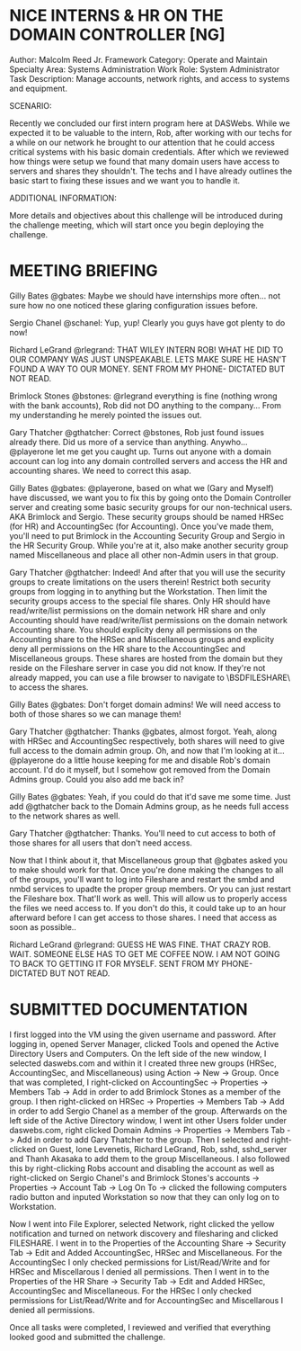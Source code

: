 # NICE INTERNS & HR ON THE DOMAIN CONTROLLER [NG]
Author: Malcolm Reed Jr.
Framework Category: Operate and Maintain
Specialty Area: Systems Administration
Work Role: System Administrator
Task Description: Manage accounts, network rights, and access to systems and equipment.

SCENARIO:

Recently we concluded our first intern program here at DASWebs. While we expected it to be valuable to the intern, Rob, after working with our techs for a while on our network he brought to our attention that he could access critical systems with his basic domain credentials. After which we reviewed how things were setup we found that many domain users have access to servers and shares they shouldn't. The techs and I have already outlines the basic start to fixing these issues and we want you to handle it.

ADDITIONAL INFORMATION:

More details and objectives about this challenge will be introduced during the challenge meeting, which will start once you begin deploying the challenge.

# MEETING BRIEFING
Gilly Bates @gbates: Maybe we should have internships more often... not sure how no one noticed these glaring configuration issues before.

Sergio Chanel @schanel: Yup, yup! Clearly you guys have got plenty to do now!

Richard LeGrand @rlegrand: THAT WILEY INTERN ROB! WHAT HE DID TO OUR COMPANY WAS JUST UNSPEAKABLE. LETS MAKE SURE HE HASN'T FOUND A WAY TO OUR MONEY. SENT FROM MY PHONE- DICTATED BUT NOT READ.

Brimlock Stones @bstones: @rlegrand everything is fine (nothing wrong with the bank accounts), Rob did not DO anything to the company... From my understanding he merely pointed the issues out.

Gary Thatcher @gthatcher: Correct @bstones, Rob just found issues already there. Did us more of a service than anything. Anywho... @playerone let me get you caught up. Turns out anyone with a domain account can log into any domain controlled servers and access the HR and accounting shares. We need to correct this asap.

Gilly Bates @gbates: @playerone, based on what we (Gary and Myself) have discussed, we want you to fix this by going onto the Domain Controller server and creating some basic security groups for our non-technical users. AKA Brimlock and Sergio. These security groups should be named HRSec (for HR) and AccountingSec (for Accounting). Once you've made them, you'll need to put Brimlock in the Accounting Security Group and Sergio in the HR Security Group. While you're at it, also make another security group named Miscellaneous and place all other non-Admin users in that group.

Gary Thatcher @gthatcher: Indeed! And after that you will use the security groups to create limitations on the users therein! Restrict both security groups from logging in to anything but the Workstation. Then limit the security groups access to the special file shares. Only HR should have read/write/list permissions on the domain network HR share and only Accounting should have read/write/list permissions on the domain network Accounting share. You should explicity deny all permissions on the Accounting share to the HRSec and Miscellaneous groups and explicity deny all permissions on the HR share to the AccountingSec and Miscellaneous groups. These shares are hosted from the domain but they reside on the Fileshare server in case you did not know. If they're not already mapped, you can use a file browser to navigate to \BSDFILESHARE\ to access the shares.

Gilly Bates @gbates: Don't forget domain admins! We will need access to both of those shares so we can manage them!

Gary Thatcher @gthatcher: Thanks @gbates, almost forgot. Yeah, along with HRSec and AccountingSec respectively, both shares will need to give full access to the domain admin group. Oh, and now that I'm looking at it... @playerone do a little house keeping for me and disable Rob's domain account. I'd do it myself, but I somehow got removed from the Domain Admins group. Could you also add me back in?

Gilly Bates @gbates: Yeah, if you could do that it'd save me some time. Just add @gthatcher back to the Domain Admins group, as he needs full access to the network shares as well.

Gary Thatcher @gthatcher: Thanks. You'll need to cut access to both of those shares for all users that don't need access.

Now that I think about it, that Miscellaneous group that @gbates asked you to make should work for that. Once you're done making the changes to all of the groups, you'll want to log into Fileshare and restart the smbd and nmbd services to upadte the proper group members. Or you can just restart the Fileshare box. That'll work as well. This will allow us to properly access the files we need access to. If you don't do this, it could take up to an hour afterward before I can get access to those shares. I need that access as soon as possible..

Richard LeGrand @rlegrand: GUESS HE WAS FINE. THAT CRAZY ROB. WAIT. SOMEONE ELSE HAS TO GET ME COFFEE NOW. I AM NOT GOING TO BACK TO GETTING IT FOR MYSELF. SENT FROM MY PHONE- DICTATED BUT NOT READ.

# SUBMITTED DOCUMENTATION
I first logged into the VM using the given username and password. After logging in, opened Server Manager, clicked Tools and opened the Active Directory Users and Computers. On the left side of the new window, I selected daswebs.com and within it I created three new groups (HRSec, AccountingSec, and Miscellaneous) using Action -> New -> Group. Once that was completed, I right-clicked on AccountingSec -> Properties -> Members Tab -> Add in order to add Brimlock Stones as a member of the group. I then right-clicked on HRSec -> Properties -> Members Tab -> Add in order to add Sergio Chanel as a member of the group. Afterwards on the left side of the Active Directory window, I went int other Users folder under daswebs.com, right clicked Domain Admins -> Properties -> Members Tab -> Add in order to add Gary Thatcher to the group. Then I selected and right-clicked on Guest, Ione Levenetis, Richard LeGrand, Rob, sshd, sshd_server and Thanh Akasaka to add them to the group Miscellaneous. I also followed this by right-clicking Robs account and disabling the account as well as right-clicked on Sergio Chanel's and Brimlock Stones's accounts -> Properties -> Account Tab -> Log On To -> clicked the following computers radio button and inputed Workstation so now that they can only log on to Workstation.

Now I went into File Explorer, selected Network, right clicked the yellow notification and turned on network discovery and filesharing and clicked FILESHARE. I went in to the Properties of the Accounting Share -> Security Tab -> Edit and Added AccountingSec, HRSec and Miscellaneous. For the AccountingSec I only checked permissions for List/Read/Write and for HRSec and Miscellarous I denied all permissions. Then I went in to the Properties of the HR Share -> Security Tab -> Edit and Added HRSec, AccountingSec and Miscellaneous. For the HRSec I only checked permissions for List/Read/Write and for AccountingSec and Miscellarous I denied all permissions. 

Once all tasks were completed, I reviewed and verified that everything looked good and submitted the challenge.
